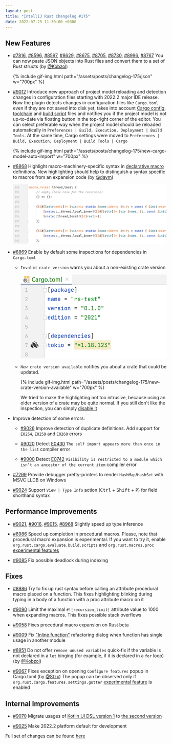```yaml
---
layout: post
title: "IntelliJ Rust Changelog #175"
date: 2022-07-25 11:30:00 +0300
---
```



## New Features

* [#7816], [#8596], [#8597], [#8629], [#8675], [#8705], [#8730], [#8996], [#8767]
  You can now paste JSON objects into Rust files and convert them to a set of Rust structs (by [@Kobzol])

  {% include gif-img.html path="/assets/posts/changelog-175/json" w="700px" %}

* [#9012] Introduce new approach of project model reloading and detection changes in configuration files
  starting with 2022.2 major IDE release. Now the plugin detects changes in configuration files like
  `Cargo.toml` even if they are not saved into disk yet, takes into account
  [Cargo config](https://doc.rust-lang.org/cargo/reference/config.html),
  [toolchain](https://rust-lang.github.io/rustup/overrides.html#the-toolchain-file) and
  [build script](https://doc.rust-lang.org/cargo/reference/build-scripts.html) files and notifies you if
  the project model is not up-to-date via floating button in the top-right corner of the editor.
  You can select preferable way when the project model should be reloaded automatically in
  `Preferences | Build, Execution, Deployment | Build Tools`. At the same time, Cargo settings were
  moved to `Preferences | Build, Execution, Deployment | Build Tools | Cargo`

  {% include gif-img.html path="/assets/posts/changelog-175/new-cargo-model-auto-import" w="700px" %}

* [#8868] Highlight macro-machinery-specific syntax in [declarative macro] definitions.
  New highlighting should help to distinguish a syntax specific to macros from
  an expansion code (by [@daym])

  <img src="/assets/posts/changelog-175/macro-highlighting.png" alt="Macro highlighting" width="700px"/>

* [#8869] Enable by default some inspections for dependencies in `Cargo.toml`

    * `Invalid crate version` warns you about a non-existing crate version

      <img src="/assets/posts/changelog-175/invalid-crate-version.png" alt="Invalid crate version" width="700px"/>

    * `New crate version available` notifies you about a crate that could be updated.

      {% include gif-img.html path="/assets/posts/changelog-175/new-crate-version-available" w="700px" %}

      We tried to make the highlighting not too intrusive, because using an older version of a crate
      may be quite normal. If you still don't like the inspection, you can simply [disable it][disable-inspection]

* Improve detection of some errors:

    * [#9026] Improve detection of duplicate definitions.
      Add support for [`E0254`](https://doc.rust-lang.org/error-index.html#E0254),
      [`E0259`](https://doc.rust-lang.org/error-index.html#E0259) and
      [`E0260`](https://doc.rust-lang.org/error-index.html#E0260) errors

    * [#9020] Detect [E0430](https://doc.rust-lang.org/error-index.html#E0430)
      `The self import appears more than once in the list` compiler error

    * [#9000] Detect [E0742](https://doc.rust-lang.org/error-index.html#E0742)
      `Visibility is restricted to a module which isn’t an ancestor of the current item` compiler error

* [#7299] Provide debugger pretty-printers to render `HashMap`/`HashSet` with MSVC LLDB on Windows

* [#9024] Support `View | Type Info` action (<kbd>Ctrl</kbd> + <kbd>Shift</kbd> + <kbd>P</kbd>) for field shorthand syntax

## Performance Improvements

* [#9021], [#9016], [#9015], [#8968] Slightly speed up type inference

* [#8986] Speed up completion in procedural macros.
  Please, note that procedural macro expansion is experimental. If you want to try it,
  enable `org.rust.cargo.evaluate.build.scripts` and `org.rust.macros.proc` [experimental features]

* [#9085] Fix possible deadlock during indexing

## Fixes

* [#8986] Try to fix up rust syntax before calling an attribute procedural macro placed on a function.
  This fixes highlighting blinking during typing in a body of a function with a proc attribute macro on it

* [#9090] Limit the maximal `#![recursion_limit]` attribute value to 1000 when expanding macros.
  This fixes possible stack overflows

* [#9058] Fixes procedural macro expansion on Rust beta

* [#9009] Fix ["Inline function"] refactoring dialog when function has single usage in another module

* [#8951] Do not offer `remove unused variables` quick-fix if the variable is not declared in a `let` binging
  (for example, if it is declared in a `for` loop) (by [@Kobzol])

* [#9067] Fixes exception on opening `Configure features` popup in Cargo.toml (by [@Stzx])
  The popup can be observed only if `org.rust.cargo.features.settings.gutter`
  [experimental feature][experimental features] is enabled

## Internal Improvements

* [#9070] Migrate usages of [Kotlin UI DSL version 1][dsl1] to [the second version][dsl2]

* [#9025] Make 2022.2 platform default for development

Full set of changes can be found [here](https://github.com/intellij-rust/intellij-rust/milestone/83?closed=1)

[disable-inspection]: https://www.jetbrains.com/help/idea/disabling-and-enabling-inspections.html#disable-inspections
["Inline function"]: https://plugins.jetbrains.com/plugin/8182-rust/docs/rust-refactorings.html#extractmethod-refactoring
[dsl1]: https://plugins.jetbrains.com/docs/intellij/kotlin-ui-dsl.html
[dsl2]: https://plugins.jetbrains.com/docs/intellij/kotlin-ui-dsl-version-2.html
[experimental features]: https://plugins.jetbrains.com/plugin/8182-rust/docs/rust-faq.html#experimental-features
[declarative macro]: https://doc.rust-lang.org/book/ch19-06-macros.html#declarative-macros-with-macro_rules-for-general-metaprogramming

[@Kobzol]: https://github.com/Kobzol
[@Stzx]: https://github.com/Stzx
[@daym]: https://github.com/daym

[#7299]: https://github.com/intellij-rust/intellij-rust/pull/7299
[#8767]: https://github.com/intellij-rust/intellij-rust/pull/8767
[#7816]: https://github.com/intellij-rust/intellij-rust/pull/7816
[#8596]: https://github.com/intellij-rust/intellij-rust/pull/8596
[#8597]: https://github.com/intellij-rust/intellij-rust/pull/8597
[#8629]: https://github.com/intellij-rust/intellij-rust/pull/8629
[#8675]: https://github.com/intellij-rust/intellij-rust/pull/8675
[#8705]: https://github.com/intellij-rust/intellij-rust/pull/8705
[#8730]: https://github.com/intellij-rust/intellij-rust/pull/8730
[#8996]: https://github.com/intellij-rust/intellij-rust/pull/8996
[#8868]: https://github.com/intellij-rust/intellij-rust/pull/8868
[#8869]: https://github.com/intellij-rust/intellij-rust/pull/8869
[#8951]: https://github.com/intellij-rust/intellij-rust/pull/8951
[#8968]: https://github.com/intellij-rust/intellij-rust/pull/8968
[#8986]: https://github.com/intellij-rust/intellij-rust/pull/8986
[#9000]: https://github.com/intellij-rust/intellij-rust/pull/9000
[#9009]: https://github.com/intellij-rust/intellij-rust/pull/9009
[#9012]: https://github.com/intellij-rust/intellij-rust/pull/9012
[#9015]: https://github.com/intellij-rust/intellij-rust/pull/9015
[#9016]: https://github.com/intellij-rust/intellij-rust/pull/9016
[#9020]: https://github.com/intellij-rust/intellij-rust/pull/9020
[#9021]: https://github.com/intellij-rust/intellij-rust/pull/9021
[#9024]: https://github.com/intellij-rust/intellij-rust/pull/9024
[#9025]: https://github.com/intellij-rust/intellij-rust/pull/9025
[#9026]: https://github.com/intellij-rust/intellij-rust/pull/9026
[#9058]: https://github.com/intellij-rust/intellij-rust/pull/9058
[#9067]: https://github.com/intellij-rust/intellij-rust/pull/9067
[#9070]: https://github.com/intellij-rust/intellij-rust/pull/9070
[#9085]: https://github.com/intellij-rust/intellij-rust/pull/9085
[#9090]: https://github.com/intellij-rust/intellij-rust/pull/9090
